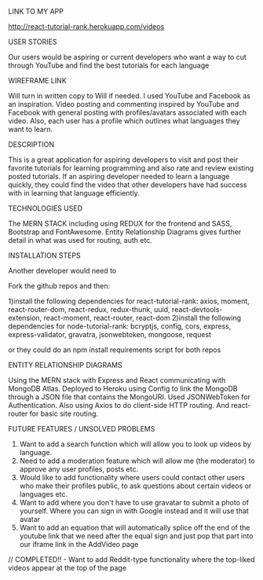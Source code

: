 LINK TO MY APP

http://react-tutorial-rank.herokuapp.com/videos

USER STORIES

Our users would be aspiring or current developers who want a way to cut through YouTube and find the best tutorials for each language

WIREFRAME LINK

Will turn in written copy to Will if needed. I used YouTube and Facebook as an inspiration. Video posting and commenting inspired by YouTube and Facebook with general posting with profiles/avatars associated with each video. Also, each user has a profile which outlines what languages they want to learn. 

DESCRIPTION

This is a great application for aspiring developers to visit and post their favorite tutorials for learning programming and also rate and review existing posted tutorials. If an aspiring developer needed to learn a language quickly, they could find the video that other developers have had success with in learning that language efficiently. 

TECHNOLOGIES USED

The MERN STACK including using REDUX for the frontend and SASS, Bootstrap and FontAwesome. Entity Relationship Diagrams gives further detail in what was used for routing, auth etc. 

INSTALLATION STEPS

Another developer would need to 

Fork the github repos and then:

1)install the following dependencies for react-tutorial-rank:
axios, moment, react-router-dom, react-redux, redux-thunk, uuid, react-devtools-extension, react-moment, react-router, react-dom
2)install the following dependencies for node-tutorial-rank:
bcryptjs, config, cors, express, express-validator, gravatra, jsonwebtoken, mongoose, request

or they could do an npm install requirements script for both repos

ENTITY RELATIONSHIP DIAGRAMS

Using the MERN stack with Express and React communicating with MongoDB Atlas. Deployed to Heroku using Config to link the MongoDB through a JSON file that contains the MongoURI. Used JSONWebToken for Authentication. Also using Axios to do client-side HTTP routing. And react-router for basic site routing. 


FUTURE FEATURES / UNSOLVED PROBLEMS

1) Want to add a search function which will allow you to look up videos by language.
2) Need to add a moderation feature which will allow me (the moderator) to approve any user profiles, posts etc.
3) Would like to add functionality where users could contact other users who make their profiles public, to ask questions about certain videos or languages etc. 
4) Want to add where you don't have to use gravatar to submit a photo of yourself. Where you can sign in with Google instead and it will use that avatar
5) Want to add an equation that will automatically splice off the end of the youtube link that we need after the equal sign and just pop that part into our iframe link in the AddVideo page

// COMPLETED!! - Want to add Reddit-type functionality where the top-liked videos appear at the top of the page